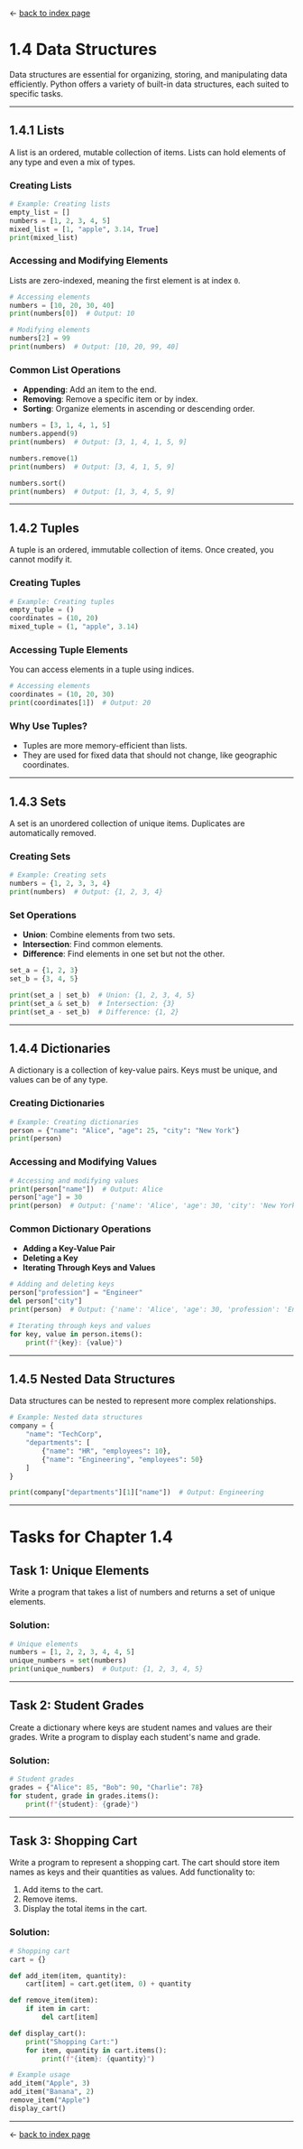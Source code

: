 ← [back to index page](../index.md)
# **1.4 Data Structures**

Data structures are essential for organizing, storing, and manipulating data efficiently. Python offers a variety of built-in data structures, each suited to specific tasks.

---

## **1.4.1 Lists**

A list is an ordered, mutable collection of items. Lists can hold elements of any type and even a mix of types.

### **Creating Lists**
```python
# Example: Creating lists
empty_list = []
numbers = [1, 2, 3, 4, 5]
mixed_list = [1, "apple", 3.14, True]
print(mixed_list)
```

### **Accessing and Modifying Elements**
Lists are zero-indexed, meaning the first element is at index `0`.

```python
# Accessing elements
numbers = [10, 20, 30, 40]
print(numbers[0])  # Output: 10

# Modifying elements
numbers[2] = 99
print(numbers)  # Output: [10, 20, 99, 40]
```

### **Common List Operations**
- **Appending**: Add an item to the end.
- **Removing**: Remove a specific item or by index.
- **Sorting**: Organize elements in ascending or descending order.

```python
numbers = [3, 1, 4, 1, 5]
numbers.append(9)
print(numbers)  # Output: [3, 1, 4, 1, 5, 9]

numbers.remove(1)
print(numbers)  # Output: [3, 4, 1, 5, 9]

numbers.sort()
print(numbers)  # Output: [1, 3, 4, 5, 9]
```

---

## **1.4.2 Tuples**

A tuple is an ordered, immutable collection of items. Once created, you cannot modify it.

### **Creating Tuples**
```python
# Example: Creating tuples
empty_tuple = ()
coordinates = (10, 20)
mixed_tuple = (1, "apple", 3.14)
```

### **Accessing Tuple Elements**
You can access elements in a tuple using indices.

```python
# Accessing elements
coordinates = (10, 20, 30)
print(coordinates[1])  # Output: 20
```

### **Why Use Tuples?**
- Tuples are more memory-efficient than lists.
- They are used for fixed data that should not change, like geographic coordinates.

---

## **1.4.3 Sets**

A set is an unordered collection of unique items. Duplicates are automatically removed.

### **Creating Sets**
```python
# Example: Creating sets
numbers = {1, 2, 3, 3, 4}
print(numbers)  # Output: {1, 2, 3, 4}
```

### **Set Operations**
- **Union**: Combine elements from two sets.
- **Intersection**: Find common elements.
- **Difference**: Find elements in one set but not the other.

```python
set_a = {1, 2, 3}
set_b = {3, 4, 5}

print(set_a | set_b)  # Union: {1, 2, 3, 4, 5}
print(set_a & set_b)  # Intersection: {3}
print(set_a - set_b)  # Difference: {1, 2}
```

---

## **1.4.4 Dictionaries**

A dictionary is a collection of key-value pairs. Keys must be unique, and values can be of any type.

### **Creating Dictionaries**
```python
# Example: Creating dictionaries
person = {"name": "Alice", "age": 25, "city": "New York"}
print(person)
```

### **Accessing and Modifying Values**
```python
# Accessing and modifying values
print(person["name"])  # Output: Alice
person["age"] = 30
print(person)  # Output: {'name': 'Alice', 'age': 30, 'city': 'New York'}
```

### **Common Dictionary Operations**
- **Adding a Key-Value Pair**
- **Deleting a Key**
- **Iterating Through Keys and Values**

```python
# Adding and deleting keys
person["profession"] = "Engineer"
del person["city"]
print(person)  # Output: {'name': 'Alice', 'age': 30, 'profession': 'Engineer'}

# Iterating through keys and values
for key, value in person.items():
    print(f"{key}: {value}")
```
---

## **1.4.5 Nested Data Structures**

Data structures can be nested to represent more complex relationships.

```python
# Example: Nested data structures
company = {
    "name": "TechCorp",
    "departments": [
        {"name": "HR", "employees": 10},
        {"name": "Engineering", "employees": 50}
    ]
}

print(company["departments"][1]["name"])  # Output: Engineering
```
---

# **Tasks for Chapter 1.4**

## **Task 1: Unique Elements**
Write a program that takes a list of numbers and returns a set of unique elements.

### **Solution:**
```python
# Unique elements
numbers = [1, 2, 2, 3, 4, 4, 5]
unique_numbers = set(numbers)
print(unique_numbers)  # Output: {1, 2, 3, 4, 5}
```

---

## **Task 2: Student Grades**
Create a dictionary where keys are student names and values are their grades. Write a program to display each student's name and grade.

### **Solution:**
```python
# Student grades
grades = {"Alice": 85, "Bob": 90, "Charlie": 78}
for student, grade in grades.items():
    print(f"{student}: {grade}")
```
---

## **Task 3: Shopping Cart**
Write a program to represent a shopping cart. The cart should store item names as keys and their quantities as values. Add functionality to:
1. Add items to the cart.
2. Remove items.
3. Display the total items in the cart.

### **Solution:**
```python
# Shopping cart
cart = {}

def add_item(item, quantity):
    cart[item] = cart.get(item, 0) + quantity

def remove_item(item):
    if item in cart:
        del cart[item]

def display_cart():
    print("Shopping Cart:")
    for item, quantity in cart.items():
        print(f"{item}: {quantity}")

# Example usage
add_item("Apple", 3)
add_item("Banana", 2)
remove_item("Apple")
display_cart()
```
---

← [back to index page](../index.md)